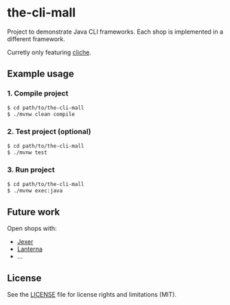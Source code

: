 # the-cli-mall

Project to demonstrate Java CLI frameworks. Each shop is implemented in a different framework.

Curretly only featuring [cliche](https://code.google.com/archive/p/cliche/).

## Example usage

### 1. Compile project

```bash
$ cd path/to/the-cli-mall
$ ./mvnw clean compile
```

### 2. Test project (optional)

```bash
$ cd path/to/the-cli-mall
$ ./mvnw test
```

### 3. Run project

```bash
$ cd path/to/the-cli-mall
$ ./mvnw exec:java
```

## Future work

Open shops with:

* [Jexer](https://jexer.sourceforge.io/)
* [Lanterna](https://github.com/mabe02/lanterna)
* ...

## License

See the [LICENSE](LICENSE.md) file for license rights and limitations (MIT).
